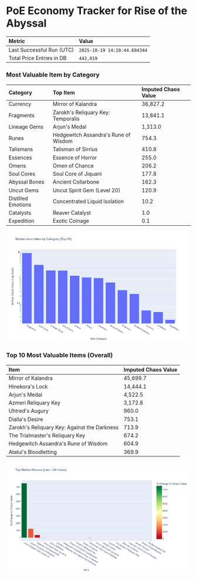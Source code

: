 # PoE Economy Tracker for Rise of the Abyssal

<!-- START_MAINTENANCE -->
| Metric | Value |
|:---|:---|
| Last Successful Run (UTC) | `2025-10-19 14:20:44.684344` |
| Total Price Entries in DB | `442,019` |

<!-- END_MAINTENANCE -->

<!-- START_DATAFRAME_DEBUG -->
<!-- END_DATAFRAME_DEBUG -->

<!-- START_CATEGORY_ANALYSIS -->
### Most Valuable Item by Category
| Category | Top Item | Imputed Chaos Value |
| :--- | :--- | :--- |
| Currency | Mirror of Kalandra | 36,827.2 |
| Fragments | Zarokh's Reliquary Key: Temporalis | 13,841.1 |
| Lineage Gems | Arjun's Medal | 1,313.0 |
| Runes | Hedgewitch Assandra's Rune of Wisdom | 754.3 |
| Talismans | Talisman of Sirrius | 410.8 |
| Essences | Essence of Horror | 255.0 |
| Omens | Omen of Chance | 206.2 |
| Soul Cores | Soul Core of Jiquani | 177.8 |
| Abyssal Bones | Ancient Collarbone | 162.3 |
| Uncut Gems | Uncut Spirit Gem (Level 20) | 120.9 |
| Distilled Emotions | Concentrated Liquid Isolation | 10.2 |
| Catalysts | Reaver Catalyst | 1.0 |
| Expedition | Exotic Coinage | 0.1 |


![Category Analysis Chart](charts/category_analysis.png)
<!-- END_ANALYSIS -->

<!-- START_ANALYSIS -->
### Top 10 Most Valuable Items (Overall)
| Item | Imputed Chaos Value |
| :--- | :--- |
| Mirror of Kalandra | 45,699.7 |
| Hinekora's Lock | 14,444.1 |
| Arjun's Medal | 4,522.5 |
| Azmeri Reliquary Key | 3,172.8 |
| Uhtred's Augury | 960.0 |
| Dialla's Desire | 753.1 |
| Zarokh's Reliquary Key: Against the Darkness | 713.9 |
| The Trialmaster's Reliquary Key | 674.2 |
| Hedgewitch Assandra's Rune of Wisdom | 604.9 |
| Atalui's Bloodletting | 369.9 |


![Market Movers Chart](charts/market_movers.png)
<!-- END_ANALYSIS -->
